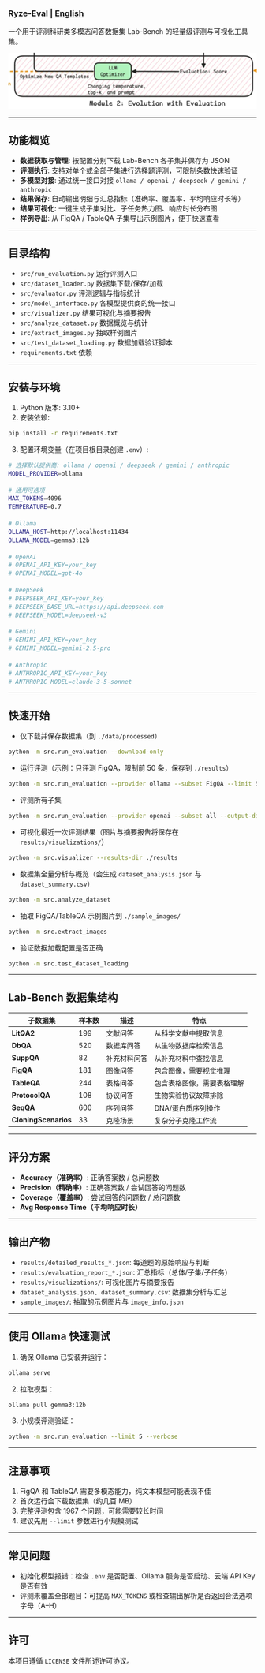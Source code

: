 ### Ryze-Eval | [English](./README_EN.md)

一个用于评测科研类多模态问答数据集 Lab-Bench 的轻量级评测与可视化工具集。

![framework](./imgs/framework.png)

---

## 功能概览

- **数据获取与管理**: 按配置分别下载 Lab-Bench 各子集并保存为 JSON
- **评测执行**: 支持对单个或全部子集进行选择题评测，可限制条数快速验证
- **多模型对接**: 通过统一接口对接 `ollama / openai / deepseek / gemini / anthropic`
- **结果保存**: 自动输出明细与汇总指标（准确率、覆盖率、平均响应时长等）
- **结果可视化**: 一键生成子集对比、子任务热力图、响应时长分布图
- **样例导出**: 从 FigQA / TableQA 子集导出示例图片，便于快速查看

---

## 目录结构

- `src/run_evaluation.py` 运行评测入口
- `src/dataset_loader.py` 数据集下载/保存/加载
- `src/evaluator.py` 评测逻辑与指标统计
- `src/model_interface.py` 各模型提供商的统一接口
- `src/visualizer.py` 结果可视化与摘要报告
- `src/analyze_dataset.py` 数据概览与统计
- `src/extract_images.py` 抽取样例图片
- `src/test_dataset_loading.py` 数据加载验证脚本
- `requirements.txt` 依赖

---

## 安装与环境

1) Python 版本: 3.10+
2) 安装依赖:

```bash
pip install -r requirements.txt
```

3) 配置环境变量（在项目根目录创建 `.env`）:

```bash
# 选择默认提供商: ollama / openai / deepseek / gemini / anthropic
MODEL_PROVIDER=ollama

# 通用可选项
MAX_TOKENS=4096
TEMPERATURE=0.7

# Ollama
OLLAMA_HOST=http://localhost:11434
OLLAMA_MODEL=gemma3:12b

# OpenAI
# OPENAI_API_KEY=your_key
# OPENAI_MODEL=gpt-4o

# DeepSeek
# DEEPSEEK_API_KEY=your_key
# DEEPSEEK_BASE_URL=https://api.deepseek.com
# DEEPSEEK_MODEL=deepseek-v3

# Gemini
# GEMINI_API_KEY=your_key
# GEMINI_MODEL=gemini-2.5-pro

# Anthropic
# ANTHROPIC_API_KEY=your_key
# ANTHROPIC_MODEL=claude-3-5-sonnet
```

---

## 快速开始

- 仅下载并保存数据集（到 `./data/processed`）

```bash
python -m src.run_evaluation --download-only
```

- 运行评测（示例：只评测 FigQA，限制前 50 条，保存到 `./results`）

```bash
python -m src.run_evaluation --provider ollama --subset FigQA --limit 50 --output-dir ./results --verbose
```

- 评测所有子集

```bash
python -m src.run_evaluation --provider openai --subset all --output-dir ./results
```

- 可视化最近一次评测结果（图片与摘要报告将保存在 `results/visualizations/`）

```bash
python -m src.visualizer --results-dir ./results
```

- 数据集全量分析与概览（会生成 `dataset_analysis.json` 与 `dataset_summary.csv`）

```bash
python -m src.analyze_dataset
```

- 抽取 FigQA/TableQA 示例图片到 `./sample_images/`

```bash
python -m src.extract_images
```

- 验证数据加载配置是否正确

```bash
python -m src.test_dataset_loading
```

---

## Lab-Bench 数据集结构

| 子数据集 | 样本数 | 描述 | 特点 |
|---------|--------|------|------|
| **LitQA2** | 199 | 文献问答 | 从科学文献中提取信息 |
| **DbQA** | 520 | 数据库问答 | 从生物数据库检索信息 |
| **SuppQA** | 82 | 补充材料问答 | 从补充材料中查找信息 |
| **FigQA** | 181 | 图像问答 | 包含图像，需要视觉推理 |
| **TableQA** | 244 | 表格问答 | 包含表格图像，需要表格理解 |
| **ProtocolQA** | 108 | 协议问答 | 生物实验协议故障排除 |
| **SeqQA** | 600 | 序列问答 | DNA/蛋白质序列操作 |
| **CloningScenarios** | 33 | 克隆场景 | 复杂分子克隆工作流 |

---

## 评分方案

- **Accuracy（准确率）**: 正确答案数 / 总问题数
- **Precision（精确率）**: 正确答案数 / 尝试回答的问题数
- **Coverage（覆盖率）**: 尝试回答的问题数 / 总问题数
- **Avg Response Time（平均响应时长）**

---

## 输出产物

- `results/detailed_results_*.json`: 每道题的原始响应与判断
- `results/evaluation_report_*.json`: 汇总指标（总体/子集/子任务）
- `results/visualizations/`: 可视化图片与摘要报告
- `dataset_analysis.json`、`dataset_summary.csv`: 数据集分析与汇总
- `sample_images/`: 抽取的示例图片与 `image_info.json`

---

## 使用 Ollama 快速测试

1) 确保 Ollama 已安装并运行：

```bash
ollama serve
```

2) 拉取模型：

```bash
ollama pull gemma3:12b
```

3) 小规模评测验证：

```bash
python -m src.run_evaluation --limit 5 --verbose
```

---

## 注意事项

1) FigQA 和 TableQA 需要多模态能力，纯文本模型可能表现不佳  
2) 首次运行会下载数据集（约几百 MB）  
3) 完整评测包含 1967 个问题，可能需要较长时间  
4) 建议先用 `--limit` 参数进行小规模测试

---

## 常见问题

- 初始化模型报错：检查 `.env` 是否配置、Ollama 服务是否启动、云端 API Key 是否有效
- 评测未覆盖全部题目：可提高 `MAX_TOKENS` 或检查输出解析是否返回合法选项字母（A–H）

---

## 许可

本项目遵循 `LICENSE` 文件所述许可协议。